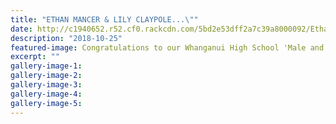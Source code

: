 ```yaml
---
title: "ETHAN MANCER & LILY CLAYPOLE...\""
date: http://c1940652.r52.cf0.rackcdn.com/5bd2e53dff2a7c39a8000092/Ethan--Lily320.jpg
description: "2018-10-25"
featured-image: Congratulations to our Whanganui High School 'Male and Female DUX ARTIUM' for 2018:
excerpt: ""
gallery-image-1: 
gallery-image-2: 
gallery-image-3: 
gallery-image-4: 
gallery-image-5: 
---
```

